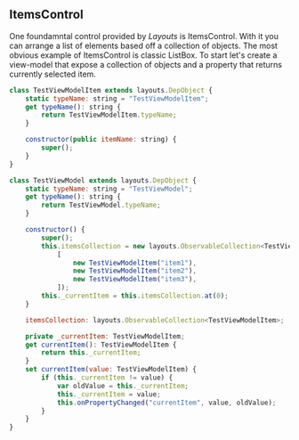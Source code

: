 
## ItemsControl

One foundamntal control provided by *Layouts* is ItemsControl. With it you can arrange a list of elements based off a collection of objects. The most obvious example of ItemsControl is classic ListBox.
To start let's create a view-model that expose a collection of objects and a property that returns currently selected item.
```javascript
class TestViewModelItem extends layouts.DepObject {
    static typeName: string = "TestViewModelItem";
    get typeName(): string {
        return TestViewModelItem.typeName;
    }

    constructor(public itemName: string) {
        super();
    }
}

class TestViewModel extends layouts.DepObject {
    static typeName: string = "TestViewModel";
    get typeName(): string {
        return TestViewModel.typeName;
    }

    constructor() {
        super();
        this.itemsCollection = new layouts.ObservableCollection<TestViewModelItem>(
            [
                new TestViewModelItem("item1"),
                new TestViewModelItem("item2"),
                new TestViewModelItem("item3"),
            ]);
        this._currentItem = this.itemsCollection.at(0);
    }

    itemsCollection: layouts.ObservableCollection<TestViewModelItem>;

    private _currentItem: TestViewModelItem;
    get currentItem(): TestViewModelItem {
        return this._currentItem;
    }
    set currentItem(value: TestViewModelItem) {
        if (this._currentItem != value) {
            var oldValue = this._currentItem;
            this._currentItem = value;
            this.onPropertyChanged("currentItem", value, oldValue);
        }
    }
}
```
